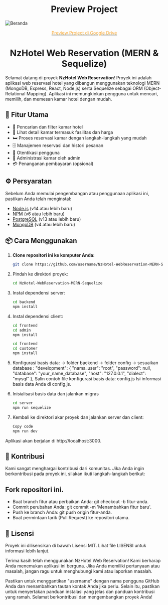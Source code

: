 <h1 align="center">Preview Project</h1>

  ![Beranda](https://github.com/ValenNz/NzHotel-WebReservation-MERN-Sequelize/assets/92833376/3672edab-9db0-4896-972e-5cdf04ba3d96)
  <p align="center" >
    <a href="https://drive.google.com/folderview?id=1P4tu4G5NDYuhfhLdXR0bqn9BPBCAJ2BA&usp=drive_web"><span style="color: #faa935;">Preview Project di Google Drive</span></a>
  </p>

<h1 align="center">NzHotel Web Reservation (MERN & Sequelize)</h1>

Selamat datang di proyek **NzHotel Web Reservation**! Proyek ini adalah aplikasi web reservasi hotel yang dibangun menggunakan teknologi MERN (MongoDB, Express, React, Node.js) serta Sequelize sebagai ORM (Object-Relational Mapping). Aplikasi ini memungkinkan pengguna untuk mencari, memilih, dan memesan kamar hotel dengan mudah.

## 🚀 Fitur Utama

- 🏨 Pencarian dan filter kamar hotel
- 🌟 Lihat detail kamar termasuk fasilitas dan harga
- 🛏️ Proses reservasi kamar dengan langkah-langkah yang mudah
- 🗄️ Manajemen reservasi dan histori pesanan
- 🔐 Otentikasi pengguna
- 👑 Administrasi kamar oleh admin
- 💳 Penanganan pembayaran (opsional)

## ⚙️ Persyaratan

Sebelum Anda memulai pengembangan atau penggunaan aplikasi ini, pastikan Anda telah menginstal:

- [Node.js](https://nodejs.org/) (v14 atau lebih baru)
- [NPM](https://www.npmjs.com/) (v6 atau lebih baru)
- [PostgreSQL](https://www.postgresql.org/) (v13 atau lebih baru)
- [MongoDB](https://www.mongodb.com/) (v4 atau lebih baru)

## 📦 Cara Menggunakan

1. **Clone repositori ini ke komputer Anda:**

   ```bash
   git clone https://github.com/username/NzHotel-WebReservation-MERN-Sequelize.git
   
2. Pindah ke direktori proyek:
   
   ```bash
   cd NzHotel-WebReservation-MERN-Sequelize
   
3. Instal dependensi server:
   
   ```bash
   cd backend
   npm install
   
4. Instal dependensi client:
   
   ```bash
   cd frontend
   cd admin
   npm install

   cd frontend 
   cd customer
   npm install
   
5. Konfigurasi basis data:
    -> folder backend
      -> folder config
        -> sesuaikan database :
                "development":
                    {
                      "nama_user": "root",
                      "password": null,
                      "database": "your_name_database",
                      "host": "127.0.0.1",
                      "dialect": "mysql"
                    },
   Salin contoh file konfigurasi basis data:
   config.js
  Isi informasi basis data Anda di config.js.
  
6. Inisialisasi basis data dan jalankan migras
   
    ```bash
    cd server
    npm run sequelize

7. Kembali ke direktori akar proyek dan jalankan server dan client:
   
    ```bash
    Copy code
    npm run dev
    
Aplikasi akan berjalan di http://localhost:3000.

## 👥 Kontribusi
Kami sangat menghargai kontribusi dari komunitas. Jika Anda ingin berkontribusi pada proyek ini, silakan ikuti langkah-langkah berikut:

## Fork repositori ini.
- Buat branch fitur atau perbaikan Anda: git checkout -b fitur-anda.
- Commit perubahan Anda: git commit -m 'Menambahkan fitur baru'.
- Push ke branch Anda: git push origin fitur-anda.
- Buat permintaan tarik (Pull Request) ke repositori utama.
  
## 📜 Lisensi
Proyek ini dilisensikan di bawah Lisensi MIT. Lihat file LISENSI untuk informasi lebih lanjut.

Terima kasih telah menggunakan NzHotel Web Reservation! Kami berharap Anda menemukan aplikasi ini berguna. Jika Anda memiliki pertanyaan atau masalah, jangan ragu untuk menghubungi kami atau laporkan masalah.

Pastikan untuk menggantikan "username" dengan nama pengguna GitHub Anda dan menambahkan tautan kontak Anda jika perlu. Selain itu, pastikan untuk menyertakan panduan instalasi yang jelas dan panduan kontribusi yang ramah. Selamat berkontribusi dan mengembangkan proyek Anda!
